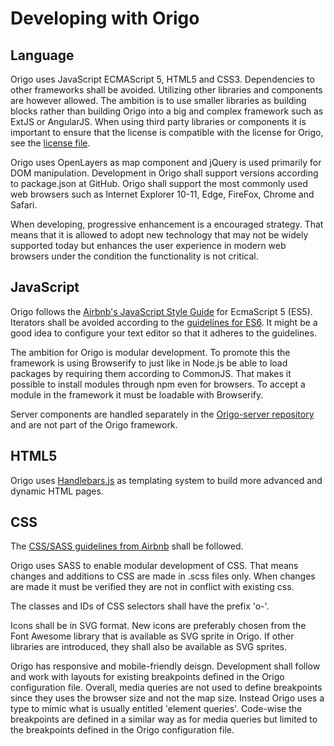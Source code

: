 # Developing with Origo

## Language
Origo uses JavaScript ECMAScript 5, HTML5 and CSS3. Dependencies to other frameworks shall be avoided. Utilizing other libraries and components are however allowed. The ambition is to use smaller libraries as building blocks rather than building Origo into a big and complex framework such as ExtJS or AngularJS. When using third party libraries or components it is important to ensure that the license is compatible with the license for Origo, see the [license file](LICENSE.txt). 

Origo uses OpenLayers as map component and jQuery is used primarily for DOM manipulation. Development in Origo shall support versions according to package.json at GitHub. Origo shall support the most commonly used web browsers such as Internet Explorer 10-11, Edge, FireFox, Chrome and Safari. 

When developing, progressive enhancement is a encouraged strategy. That means that it is allowed to adopt new technology that may not be widely supported today but enhances the user experience in modern web browsers under the condition the functionality is not critical.

## JavaScript
Origo follows the [Airbnb's JavaScript Style Guide](https://github.com/airbnb/javascript/tree/es5-deprecated/es5) for EcmaScript 5 (ES5). Iterators shall be avoided according to the [guidelines for ES6](https://github.com/airbnb/javascript#iterators-and-generators). It might be a good idea to configure your text editor so that it adheres to the guidelines.

The ambition for Origo is modular development. To promote this the framework is using Browserify to just like in Node.js be able to load packages by requiring them according to CommonJS. That makes it possible to install modules through npm even for browsers. To accept a module in the framework it must be loadable with Browserify.

Server components are handled separately in the [Origo-server repository](https://github.com/origo-map/origo-server) and are not part of the Origo framework.

## HTML5
Origo uses [Handlebars.js](http://handlebarsjs.com/) as templating system to build more advanced and dynamic HTML pages.

## CSS
The [CSS/SASS guidelines from Airbnb](https://github.com/airbnb/css) shall be followed.

Origo uses SASS to enable modular development of CSS. That means changes and additions to CSS are made in .scss files only. When changes are made it must be verified they are not in conflict with existing css. 

The classes and IDs of CSS selectors shall have the prefix 'o-'.

Icons shall be in SVG format. New icons are preferably chosen from the Font Awesome library that is available as SVG sprite in Origo. If other libraries are introduced, they shall also be available as SVG sprites.

Origo has responsive and mobile-friendly deisgn. Development shall follow and work with layouts for existing breakpoints defined in the Origo configuration file. Overall, media queries are not used to define breakpoints since they uses the browser size and not the map size. Instead Origo uses a type to mimic what is usually entitled 'element queries'. Code-wise the breakpoints are defined in a similar way as for media queries but limited to the breakpoints defined in the Origo configuration file.